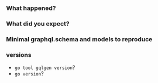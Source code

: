 ### What happened?

### What did you expect?

### Minimal graphql.schema and models to reproduce

### versions
 - `go tool gqlgen version`?
 - `go version`?

